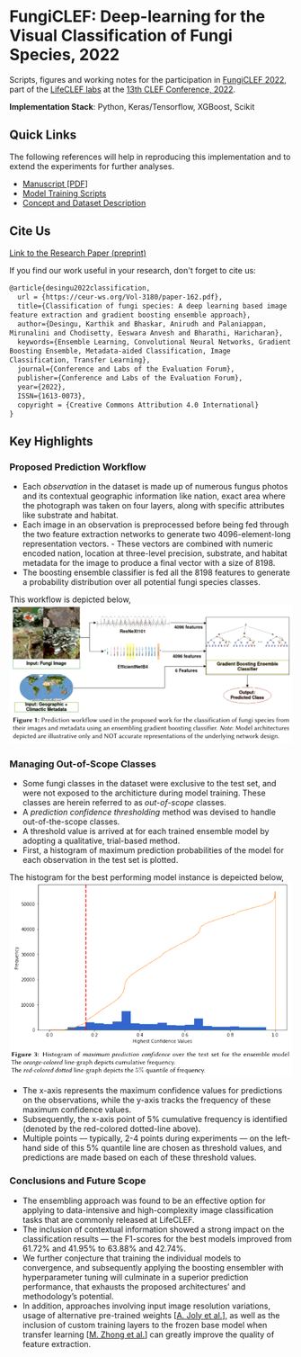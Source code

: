 # FungiCLEF: Deep-learning for the Visual Classification of Fungi Species, 2022

Scripts, figures and working notes for the participation in [FungiCLEF 2022](https://www.imageclef.org/FungiCLEF2022), part of the [LifeCLEF labs](https://www.imageclef.org/LifeCLEF2022) at the [13th CLEF Conference, 2022](https://clef2022.clef-initiative.eu/index.php).

**Implementation Stack**: Python, Keras/Tensorflow, XGBoost, Scikit

## Quick Links

The following references will help in reproducing this implementation and to extend the experiments for further analyses.

- [Manuscript [PDF]](https://ceur-ws.org/Vol-3180/paper-162.pdf)
- [Model Training Scripts](./Scripts/train)
- [Concept and Dataset Description](https://www.imageclef.org/FungiCLEF2022)

## Cite Us

[Link to the Research Paper (preprint)](https://ceur-ws.org/Vol-3180/paper-162.pdf)

If you find our work useful in your research, don't forget to cite us:

```
@article{desingu2022classification,
  url = {https://ceur-ws.org/Vol-3180/paper-162.pdf},
  title={Classification of fungi species: A deep learning based image feature extraction and gradient boosting ensemble approach},
  author={Desingu, Karthik and Bhaskar, Anirudh and Palaniappan, Mirunalini and Chodisetty, Eeswara Anvesh and Bharathi, Haricharan},
  keywords={Ensemble Learning, Convolutional Neural Networks, Gradient Boosting Ensemble, Metadata-aided Classification, Image Classification, Transfer Learning},
  journal={Conference and Labs of the Evaluation Forum},
  publisher={Conference and Labs of the Evaluation Forum},
  year={2022},
  ISSN={1613-0073},  
  copyright = {Creative Commons Attribution 4.0 International}
}
```

## Key Highlights

### Proposed Prediction Workflow

- Each *observation* in the dataset is made up of numerous fungus photos and its contextual geographic information like nation, exact area where the photograph was taken on four layers, along with specific attributes like substrate and habitat. 
- Each image in an observation is preprocessed before being fed through the two feature extraction networks to generate two 4096-element-long representation vectors. - These vectors are combined with numeric encoded nation, location at three-level precision, substrate, and habitat metadata for the image to produce a final vector with a size of 8198. 
- The boosting ensemble classifier is fed all the 8198 features to generate a probability distribution over all potential fungi species classes. 

This workflow is depicted below,   
<img alt="proposed-prediction-workflow" src="./assets/Figure-1_Prediction-Workflow.png" width="750" />

### Managing Out-of-Scope Classes

- Some fungi classes in the dataset were exclusive to the test set, and were not exposed to the architicture during model training. These classes are herein referred to as *out-of-scope* classes.
- A *prediction confidence thresholding* method was devised to handle out-of-the-scope classes. 
- A threshold value is arrived at for each trained ensemble model by adopting a qualitative, trial-based method. 
- First, a histogram of maximum prediction probabilities of the model for each observation in the test set is plotted. 

The histogram for the best performing model instance is depeicted below,     
<img alt="best-threshold-histogram" src="./assets/Figure-2_Highest-Confidence.png" width="750" />

- The x-axis represents the maximum confidence values for predictions on the observations,
while the y-axis tracks the frequency of these maximum confidence values. 
- Subsequently, the x-axis point of 5% cumulative frequency is identified (denoted by the red-colored dotted-line above). 
- Multiple points — typically, 2-4 points during experiments — on the left-hand side of this 5% quantile line are chosen as threshold values, and predictions are made based on each of these threshold values.

### Conclusions and Future Scope

- The ensembling approach was found to be an effective option for applying to data-intensive and high-complexity image classification tasks that are commonly released at LifeCLEF. 
- The inclusion of contextual information showed a strong impact on the classification results — the F1-scores for the best models improved from 61.72% and 41.95% to 63.88% and 42.74%.
- We further conjecture that training the individual models to convergence, and subsequently applying the boosting ensembler with
hyperparameter tuning will culminate in a superior prediction performance, that exhausts the proposed architectures’ and methodology’s potential. 
- In addition, approaches involving input image resolution variations, usage of alternative pre-trained weights [[A. Joly et al.](https://link.springer.com/chapter/10.1007/978-3-030-58219-7_23)], as well as the inclusion of custom training layers to the frozen base model when transfer learning [[M. Zhong et al.](https://www.sciencedirect.com/science/article/abs/pii/S0003682X20304795)] can greatly improve the quality of feature extraction. 
